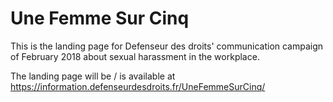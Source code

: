 # Une Femme Sur Cinq

This is the landing page for Defenseur des droits' communication campaign of February 2018 about sexual harassment in the workplace.

The landing page will be / is available at https://information.defenseurdesdroits.fr/UneFemmeSurCinq/